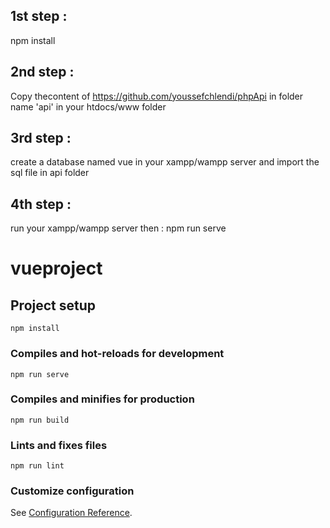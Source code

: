 ## 1st step : 
npm install
## 2nd step : 
Copy thecontent of https://github.com/youssefchlendi/phpApi in folder name 'api' in your htdocs/www folder
## 3rd step : 
create a database named vue in your xampp/wampp server and import the sql file in api folder 
## 4th step :
run your xampp/wampp server then : 
npm run serve


# vueproject

## Project setup
```
npm install
```

### Compiles and hot-reloads for development
```
npm run serve
```

### Compiles and minifies for production
```
npm run build
```

### Lints and fixes files
```
npm run lint
```

### Customize configuration
See [Configuration Reference](https://cli.vuejs.org/config/).
